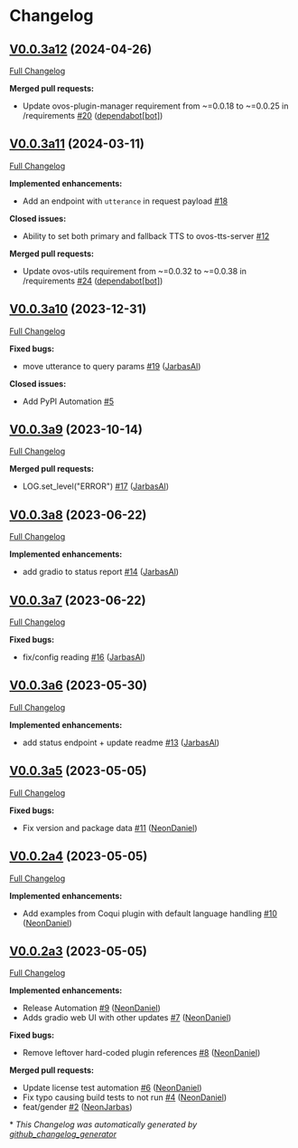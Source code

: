 # Changelog

## [V0.0.3a12](https://github.com/OpenVoiceOS/ovos-tts-server/tree/V0.0.3a12) (2024-04-26)

[Full Changelog](https://github.com/OpenVoiceOS/ovos-tts-server/compare/V0.0.3a11...V0.0.3a12)

**Merged pull requests:**

- Update ovos-plugin-manager requirement from ~=0.0.18 to ~=0.0.25 in /requirements [\#20](https://github.com/OpenVoiceOS/ovos-tts-server/pull/20) ([dependabot[bot]](https://github.com/apps/dependabot))

## [V0.0.3a11](https://github.com/OpenVoiceOS/ovos-tts-server/tree/V0.0.3a11) (2024-03-11)

[Full Changelog](https://github.com/OpenVoiceOS/ovos-tts-server/compare/V0.0.3a10...V0.0.3a11)

**Implemented enhancements:**

- Add an endpoint with `utterance` in request payload [\#18](https://github.com/OpenVoiceOS/ovos-tts-server/issues/18)

**Closed issues:**

- Ability to set both primary and fallback TTS to ovos-tts-server [\#12](https://github.com/OpenVoiceOS/ovos-tts-server/issues/12)

**Merged pull requests:**

- Update ovos-utils requirement from ~=0.0.32 to ~=0.0.38 in /requirements [\#24](https://github.com/OpenVoiceOS/ovos-tts-server/pull/24) ([dependabot[bot]](https://github.com/apps/dependabot))

## [V0.0.3a10](https://github.com/OpenVoiceOS/ovos-tts-server/tree/V0.0.3a10) (2023-12-31)

[Full Changelog](https://github.com/OpenVoiceOS/ovos-tts-server/compare/V0.0.3a9...V0.0.3a10)

**Fixed bugs:**

- move utterance to query params [\#19](https://github.com/OpenVoiceOS/ovos-tts-server/pull/19) ([JarbasAl](https://github.com/JarbasAl))

**Closed issues:**

- Add PyPI Automation [\#5](https://github.com/OpenVoiceOS/ovos-tts-server/issues/5)

## [V0.0.3a9](https://github.com/OpenVoiceOS/ovos-tts-server/tree/V0.0.3a9) (2023-10-14)

[Full Changelog](https://github.com/OpenVoiceOS/ovos-tts-server/compare/V0.0.3a8...V0.0.3a9)

**Merged pull requests:**

- LOG.set\_level\("ERROR"\)  [\#17](https://github.com/OpenVoiceOS/ovos-tts-server/pull/17) ([JarbasAl](https://github.com/JarbasAl))

## [V0.0.3a8](https://github.com/OpenVoiceOS/ovos-tts-server/tree/V0.0.3a8) (2023-06-22)

[Full Changelog](https://github.com/OpenVoiceOS/ovos-tts-server/compare/V0.0.3a7...V0.0.3a8)

**Implemented enhancements:**

- add gradio to status report [\#14](https://github.com/OpenVoiceOS/ovos-tts-server/pull/14) ([JarbasAl](https://github.com/JarbasAl))

## [V0.0.3a7](https://github.com/OpenVoiceOS/ovos-tts-server/tree/V0.0.3a7) (2023-06-22)

[Full Changelog](https://github.com/OpenVoiceOS/ovos-tts-server/compare/V0.0.3a6...V0.0.3a7)

**Fixed bugs:**

- fix/config reading [\#16](https://github.com/OpenVoiceOS/ovos-tts-server/pull/16) ([JarbasAl](https://github.com/JarbasAl))

## [V0.0.3a6](https://github.com/OpenVoiceOS/ovos-tts-server/tree/V0.0.3a6) (2023-05-30)

[Full Changelog](https://github.com/OpenVoiceOS/ovos-tts-server/compare/V0.0.3a5...V0.0.3a6)

**Implemented enhancements:**

- add status endpoint + update readme [\#13](https://github.com/OpenVoiceOS/ovos-tts-server/pull/13) ([JarbasAl](https://github.com/JarbasAl))

## [V0.0.3a5](https://github.com/OpenVoiceOS/ovos-tts-server/tree/V0.0.3a5) (2023-05-05)

[Full Changelog](https://github.com/OpenVoiceOS/ovos-tts-server/compare/V0.0.2a4...V0.0.3a5)

**Fixed bugs:**

- Fix version and package data [\#11](https://github.com/OpenVoiceOS/ovos-tts-server/pull/11) ([NeonDaniel](https://github.com/NeonDaniel))

## [V0.0.2a4](https://github.com/OpenVoiceOS/ovos-tts-server/tree/V0.0.2a4) (2023-05-05)

[Full Changelog](https://github.com/OpenVoiceOS/ovos-tts-server/compare/V0.0.2a3...V0.0.2a4)

**Implemented enhancements:**

- Add examples from Coqui plugin with default language handling [\#10](https://github.com/OpenVoiceOS/ovos-tts-server/pull/10) ([NeonDaniel](https://github.com/NeonDaniel))

## [V0.0.2a3](https://github.com/OpenVoiceOS/ovos-tts-server/tree/V0.0.2a3) (2023-05-05)

[Full Changelog](https://github.com/OpenVoiceOS/ovos-tts-server/compare/0.0.2...V0.0.2a3)

**Implemented enhancements:**

- Release Automation [\#9](https://github.com/OpenVoiceOS/ovos-tts-server/pull/9) ([NeonDaniel](https://github.com/NeonDaniel))
- Adds gradio web UI with other updates [\#7](https://github.com/OpenVoiceOS/ovos-tts-server/pull/7) ([NeonDaniel](https://github.com/NeonDaniel))

**Fixed bugs:**

- Remove leftover hard-coded plugin references [\#8](https://github.com/OpenVoiceOS/ovos-tts-server/pull/8) ([NeonDaniel](https://github.com/NeonDaniel))

**Merged pull requests:**

- Update license test automation [\#6](https://github.com/OpenVoiceOS/ovos-tts-server/pull/6) ([NeonDaniel](https://github.com/NeonDaniel))
- Fix typo causing build tests to not run [\#4](https://github.com/OpenVoiceOS/ovos-tts-server/pull/4) ([NeonDaniel](https://github.com/NeonDaniel))
- feat/gender [\#2](https://github.com/OpenVoiceOS/ovos-tts-server/pull/2) ([NeonJarbas](https://github.com/NeonJarbas))



\* *This Changelog was automatically generated by [github_changelog_generator](https://github.com/github-changelog-generator/github-changelog-generator)*

